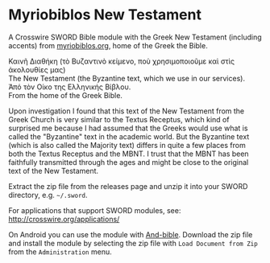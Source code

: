 # Myriobiblos New Testament

A Crosswire SWORD Bible module with the Greek New Testament (including accents) from [myriobiblos.org](http://www.myriobiblos.gr/bible/), home of the Greek the Bible.

Καινῆ Διαθήκη (τὸ Βυζαντινὸ κείμενο, ποὺ χρησιμοποιοῦμε καὶ στὶς ἀκολουθίες μας)  
The New Testament (the Byzantine text, which we use in our services).  
Ἀπό τὸν Οίκο της Ελληνικής Βίβλου.  
From the home of the Greek Bible.  

Upon investigation I found that this text of the New Testament from the Greek Church is very similar to the Textus Receptus, which kind of surprised me because I had assumed that the Greeks would use what is called the "Byzantine" text in the academic world. But the Byzantine text (which is also called the Majority text) differs in quite a few places from both the Textus Receptus and the MBNT. I trust that the MBNT has been faithfully transmitted through the ages and might be close to the original text of the New Testament.

Extract the zip file from the releases page and unzip it into your SWORD directory, e.g. `~/.sword`.

For applications that support SWORD modules, see: http://crosswire.org/applications/

On Android you can use the module with [And-bible](http://mjdenham.github.io/and-bible/). Download the zip file and install the module by selecting the zip file with `Load Document from Zip` from the `Administration` menu.
